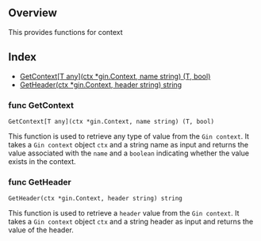 ## Overview
This provides functions for context

## Index
- [GetContext[T any](ctx *gin.Context, name string) (T, bool)](#func-GetContext)
- [GetHeader(ctx *gin.Context, header string) string](#func-GetHeader)


### func GetContext

    GetContext[T any](ctx *gin.Context, name string) (T, bool)

This function is used to retrieve any type of value from the `Gin context`. It takes a `Gin context` object `ctx` and a string name as input and returns the value associated with the `name` and a `boolean` indicating whether the value exists in the context.

### func GetHeader

    GetHeader(ctx *gin.Context, header string) string

This function is used to retrieve a `header` value from the `Gin context`. It takes a `Gin context` object `ctx` and a string header as input and returns the value of the header.
